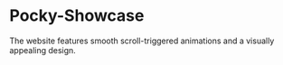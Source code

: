 # Pocky-Showcase
The website features smooth scroll-triggered animations and a visually appealing design.
